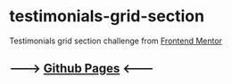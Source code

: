 # testimonials-grid-section

Testimonials grid section challenge from [Frontend Mentor](https://www.frontendmentor.io)

## ---> [Github Pages](https://nbujri.github.io/testimonials-grid-section/) <---
